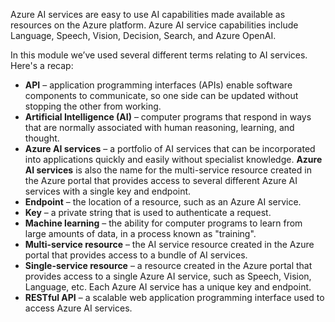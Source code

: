 Azure AI services are easy to use AI capabilities made available as resources on the Azure platform. Azure AI service capabilities include Language, Speech, Vision, Decision, Search, and Azure OpenAI.

In this module we’ve used several different terms relating to AI services. Here's a recap:

- **API** – application programming interfaces (APIs) enable software components to communicate, so one side can be updated without stopping the other from working.
- **Artificial Intelligence (AI)** – computer programs that respond in ways that are normally associated with human reasoning, learning, and thought.
- **Azure AI services** – a portfolio of AI services that can be incorporated into applications quickly and easily without specialist knowledge. **Azure AI services** is also the name for the multi-service resource created in the Azure portal that provides access to several different Azure AI services with a single key and endpoint.
- **Endpoint** – the location of a resource, such as an Azure AI service.
- **Key** – a private string that is used to authenticate a request.
- **Machine learning** – the ability for computer programs to learn from large amounts of data, in a process known as "training".
- **Multi-service resource** – the AI service resource created in the Azure portal that provides access to a bundle of AI services.
- **Single-service resource** – a resource created in the Azure portal that provides access to a single Azure AI service, such as Speech, Vision, Language, etc. Each Azure AI service has a unique key and endpoint.
- **RESTful API** – a scalable web application programming interface used to access Azure AI services.